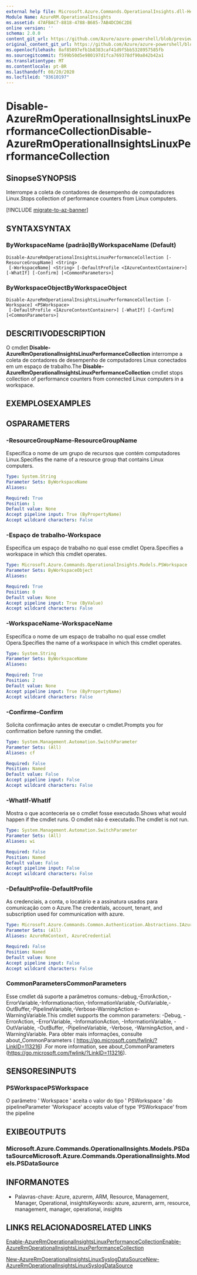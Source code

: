 ```yaml
---
external help file: Microsoft.Azure.Commands.OperationalInsights.dll-Help.xml
Module Name: AzureRM.OperationalInsights
ms.assetid: 47AFBAC7-8818-4788-B685-7AB4DCD6C2DE
online version: ''
schema: 2.0.0
content_git_url: https://github.com/Azure/azure-powershell/blob/preview/src/ResourceManager/OperationalInsights/Commands.OperationalInsights/help/Disable-AzureRmOperationalInsightsLinuxPerformanceCollection.md
original_content_git_url: https://github.com/Azure/azure-powershell/blob/preview/src/ResourceManager/OperationalInsights/Commands.OperationalInsights/help/Disable-AzureRmOperationalInsightsLinuxPerformanceCollection.md
ms.openlocfilehash: 0af85097efb1b8383caf41d9f5bb5328957585fb
ms.sourcegitcommit: f599b50d5e980197d1fca769378df90a842b42a1
ms.translationtype: MT
ms.contentlocale: pt-BR
ms.lasthandoff: 08/20/2020
ms.locfileid: "93610197"
---
```

# <span data-ttu-id="2f4c1-101">Disable-AzureRmOperationalInsightsLinuxPerformanceCollection</span><span class="sxs-lookup"><span data-stu-id="2f4c1-101">Disable-AzureRmOperationalInsightsLinuxPerformanceCollection</span></span>

## <span data-ttu-id="2f4c1-102">Sinopse</span><span class="sxs-lookup"><span data-stu-id="2f4c1-102">SYNOPSIS</span></span>
<span data-ttu-id="2f4c1-103">Interrompe a coleta de contadores de desempenho de computadores Linux.</span><span class="sxs-lookup"><span data-stu-id="2f4c1-103">Stops collection of performance counters from Linux computers.</span></span>

[!INCLUDE [migrate-to-az-banner](../../includes/migrate-to-az-banner.md)]

## <span data-ttu-id="2f4c1-104">SYNTAX</span><span class="sxs-lookup"><span data-stu-id="2f4c1-104">SYNTAX</span></span>

### <span data-ttu-id="2f4c1-105">ByWorkspaceName (padrão)</span><span class="sxs-lookup"><span data-stu-id="2f4c1-105">ByWorkspaceName (Default)</span></span>
```
Disable-AzureRmOperationalInsightsLinuxPerformanceCollection [-ResourceGroupName] <String>
 [-WorkspaceName] <String> [-DefaultProfile <IAzureContextContainer>] [-WhatIf] [-Confirm] [<CommonParameters>]
```

### <span data-ttu-id="2f4c1-106">ByWorkspaceObject</span><span class="sxs-lookup"><span data-stu-id="2f4c1-106">ByWorkspaceObject</span></span>
```
Disable-AzureRmOperationalInsightsLinuxPerformanceCollection [-Workspace] <PSWorkspace>
 [-DefaultProfile <IAzureContextContainer>] [-WhatIf] [-Confirm] [<CommonParameters>]
```

## <span data-ttu-id="2f4c1-107">DESCRITIVO</span><span class="sxs-lookup"><span data-stu-id="2f4c1-107">DESCRIPTION</span></span>
<span data-ttu-id="2f4c1-108">O cmdlet **Disable-AzureRmOperationalInsightsLinuxPerformanceCollection** interrompe a coleta de contadores de desempenho de computadores Linux conectados em um espaço de trabalho.</span><span class="sxs-lookup"><span data-stu-id="2f4c1-108">The **Disable-AzureRmOperationalInsightsLinuxPerformanceCollection** cmdlet stops collection of performance counters from connected Linux computers in a workspace.</span></span>

## <span data-ttu-id="2f4c1-109">EXEMPLOS</span><span class="sxs-lookup"><span data-stu-id="2f4c1-109">EXAMPLES</span></span>

## <span data-ttu-id="2f4c1-110">OS</span><span class="sxs-lookup"><span data-stu-id="2f4c1-110">PARAMETERS</span></span>

### <span data-ttu-id="2f4c1-111">-ResourceGroupName</span><span class="sxs-lookup"><span data-stu-id="2f4c1-111">-ResourceGroupName</span></span>
<span data-ttu-id="2f4c1-112">Especifica o nome de um grupo de recursos que contém computadores Linux.</span><span class="sxs-lookup"><span data-stu-id="2f4c1-112">Specifies the name of a resource group that contains Linux computers.</span></span>

```yaml
Type: System.String
Parameter Sets: ByWorkspaceName
Aliases: 

Required: True
Position: 1
Default value: None
Accept pipeline input: True (ByPropertyName)
Accept wildcard characters: False
```

### <span data-ttu-id="2f4c1-113">-Espaço de trabalho</span><span class="sxs-lookup"><span data-stu-id="2f4c1-113">-Workspace</span></span>
<span data-ttu-id="2f4c1-114">Especifica um espaço de trabalho no qual esse cmdlet Opera.</span><span class="sxs-lookup"><span data-stu-id="2f4c1-114">Specifies a workspace in which this cmdlet operates.</span></span>

```yaml
Type: Microsoft.Azure.Commands.OperationalInsights.Models.PSWorkspace
Parameter Sets: ByWorkspaceObject
Aliases: 

Required: True
Position: 0
Default value: None
Accept pipeline input: True (ByValue)
Accept wildcard characters: False
```

### <span data-ttu-id="2f4c1-115">-WorkspaceName</span><span class="sxs-lookup"><span data-stu-id="2f4c1-115">-WorkspaceName</span></span>
<span data-ttu-id="2f4c1-116">Especifica o nome de um espaço de trabalho no qual esse cmdlet Opera.</span><span class="sxs-lookup"><span data-stu-id="2f4c1-116">Specifies the name of a workspace in which this cmdlet operates.</span></span>

```yaml
Type: System.String
Parameter Sets: ByWorkspaceName
Aliases: 

Required: True
Position: 2
Default value: None
Accept pipeline input: True (ByPropertyName)
Accept wildcard characters: False
```

### <span data-ttu-id="2f4c1-117">-Confirme</span><span class="sxs-lookup"><span data-stu-id="2f4c1-117">-Confirm</span></span>
<span data-ttu-id="2f4c1-118">Solicita confirmação antes de executar o cmdlet.</span><span class="sxs-lookup"><span data-stu-id="2f4c1-118">Prompts you for confirmation before running the cmdlet.</span></span>

```yaml
Type: System.Management.Automation.SwitchParameter
Parameter Sets: (All)
Aliases: cf

Required: False
Position: Named
Default value: False
Accept pipeline input: False
Accept wildcard characters: False
```

### <span data-ttu-id="2f4c1-119">-WhatIf</span><span class="sxs-lookup"><span data-stu-id="2f4c1-119">-WhatIf</span></span>
<span data-ttu-id="2f4c1-120">Mostra o que aconteceria se o cmdlet fosse executado.</span><span class="sxs-lookup"><span data-stu-id="2f4c1-120">Shows what would happen if the cmdlet runs.</span></span>
<span data-ttu-id="2f4c1-121">O cmdlet não é executado.</span><span class="sxs-lookup"><span data-stu-id="2f4c1-121">The cmdlet is not run.</span></span>

```yaml
Type: System.Management.Automation.SwitchParameter
Parameter Sets: (All)
Aliases: wi

Required: False
Position: Named
Default value: False
Accept pipeline input: False
Accept wildcard characters: False
```

### <span data-ttu-id="2f4c1-122">-DefaultProfile</span><span class="sxs-lookup"><span data-stu-id="2f4c1-122">-DefaultProfile</span></span>
<span data-ttu-id="2f4c1-123">As credenciais, a conta, o locatário e a assinatura usados para comunicação com o Azure.</span><span class="sxs-lookup"><span data-stu-id="2f4c1-123">The credentials, account, tenant, and subscription used for communication with azure.</span></span>

```yaml
Type: Microsoft.Azure.Commands.Common.Authentication.Abstractions.IAzureContextContainer
Parameter Sets: (All)
Aliases: AzureRmContext, AzureCredential

Required: False
Position: Named
Default value: None
Accept pipeline input: False
Accept wildcard characters: False
```

### <span data-ttu-id="2f4c1-124">CommonParameters</span><span class="sxs-lookup"><span data-stu-id="2f4c1-124">CommonParameters</span></span>
<span data-ttu-id="2f4c1-125">Esse cmdlet dá suporte a parâmetros comuns:-debug,-ErrorAction,-ErrorVariable,-Informationaction,-InformationVariable,-OutVariable,-OutBuffer,-PipelineVariable,-Verbose-WarningAction e-WarningVariable.</span><span class="sxs-lookup"><span data-stu-id="2f4c1-125">This cmdlet supports the common parameters: -Debug, -ErrorAction, -ErrorVariable, -InformationAction, -InformationVariable, -OutVariable, -OutBuffer, -PipelineVariable, -Verbose, -WarningAction, and -WarningVariable.</span></span> <span data-ttu-id="2f4c1-126">Para obter mais informações, consulte about_CommonParameters ( https://go.microsoft.com/fwlink/?LinkID=113216) .</span><span class="sxs-lookup"><span data-stu-id="2f4c1-126">For more information, see about_CommonParameters (https://go.microsoft.com/fwlink/?LinkID=113216).</span></span>

## <span data-ttu-id="2f4c1-127">SENSORES</span><span class="sxs-lookup"><span data-stu-id="2f4c1-127">INPUTS</span></span>

### <span data-ttu-id="2f4c1-128">PSWorkspace</span><span class="sxs-lookup"><span data-stu-id="2f4c1-128">PSWorkspace</span></span>
<span data-ttu-id="2f4c1-129">O parâmetro ' Workspace ' aceita o valor do tipo ' PSWorkspace ' do pipeline</span><span class="sxs-lookup"><span data-stu-id="2f4c1-129">Parameter 'Workspace' accepts value of type 'PSWorkspace' from the pipeline</span></span>

## <span data-ttu-id="2f4c1-130">EXIBE</span><span class="sxs-lookup"><span data-stu-id="2f4c1-130">OUTPUTS</span></span>

### <span data-ttu-id="2f4c1-131">Microsoft.Azure.Commands.OperationalInsights.Models.PSDataSource</span><span class="sxs-lookup"><span data-stu-id="2f4c1-131">Microsoft.Azure.Commands.OperationalInsights.Models.PSDataSource</span></span>

## <span data-ttu-id="2f4c1-132">INFORMA</span><span class="sxs-lookup"><span data-stu-id="2f4c1-132">NOTES</span></span>
* <span data-ttu-id="2f4c1-133">Palavras-chave: Azure, azurerm, ARM, Resource, Management, Manager, Operational, insights</span><span class="sxs-lookup"><span data-stu-id="2f4c1-133">Keywords: azure, azurerm, arm, resource, management, manager, operational, insights</span></span>

## <span data-ttu-id="2f4c1-134">LINKS RELACIONADOS</span><span class="sxs-lookup"><span data-stu-id="2f4c1-134">RELATED LINKS</span></span>

[<span data-ttu-id="2f4c1-135">Enable-AzureRmOperationalInsightsLinuxPerformanceCollection</span><span class="sxs-lookup"><span data-stu-id="2f4c1-135">Enable-AzureRmOperationalInsightsLinuxPerformanceCollection</span></span>](./Enable-AzureRmOperationalInsightsLinuxPerformanceCollection.md)

[<span data-ttu-id="2f4c1-136">New-AzureRmOperationalInsightsLinuxSyslogDataSource</span><span class="sxs-lookup"><span data-stu-id="2f4c1-136">New-AzureRmOperationalInsightsLinuxSyslogDataSource</span></span>](./New-AzureRmOperationalInsightsLinuxSyslogDataSource.md)


